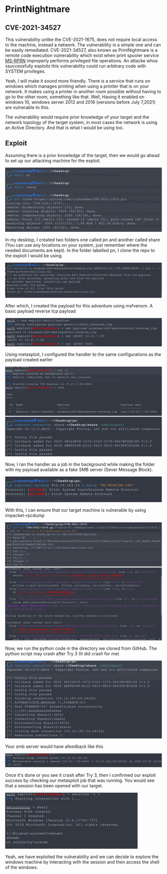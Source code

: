 # PrintNightmare

## CVE-2021-34527
This vulnerability unlike the CVE-2021-1675, does not require local access to the machine, instead a network. The vulnerability is a simple one and can be easily remediated. CVE-2021-34527, also known as PrintNightmare is a remote code execution vulnerability which exist when print spooler service [MS-RPRN](https://learn.microsoft.com/en-us/openspecs/windows_protocols/ms-rprn/d42db7d5-f141-4466-8f47-0a4be14e2fc1) improperly performs privileged file operations. An attacke whos ssuccessfully exploits this vulnerability could run arbitrary code with SYSTEM privileges.

Yeah, I will make it sound more friendly. There is a service that runs on windows which manages printing when using a printter that is on your network. It makes using a printer in another room possible without having to go to the other room, something like that. Well, Having it enabled on windows 10, windows server 2012 and 2016 (versions before July 7,2021) are vulnerable to this. 

The vulnerability would require prior knowledge of your target and the network topology of the target system, in most cases the network is using an Active Directory. And that is what I would be using too.

## Exploit
Assuming there is a prior knowledge of the target, then we would go ahead to set up our attacking machine for the exploit.

![image alt](https://github.com/bakel243687/TryHackme/blob/de08d8a7561038e389327bcaa4ce9448710a4185/Walkthroughs/Images/printNightmare/Screenshot_2025-10-30_17-01-34.png)

In my desktop, I created two folders one called pn and another called share (You can use any locations on your system, just remember where the needed documents are kept). 
In the folder labelled pn, I clone the repo to the exploit I would be using.

![image alt](https://github.com/bakel243687/TryHackme/blob/de08d8a7561038e389327bcaa4ce9448710a4185/Walkthroughs/Images/printNightmare/Screenshot_2025-10-30_17-02-24.png)

After which, I created the payload for this adventure using msfvenom. A basic payload reverse tcp payload

![image alt](https://github.com/bakel243687/TryHackme/blob/de08d8a7561038e389327bcaa4ce9448710a4185/Walkthroughs/Images/printNightmare/Screenshot_2025-10-30_17-02-51.png)

Using metasploit, I configured the handler to the same configurations as the payload created earlier


![image alt](https://github.com/bakel243687/TryHackme/blob/de08d8a7561038e389327bcaa4ce9448710a4185/Walkthroughs/Images/printNightmare/Screenshot_2025-10-30_17-03-25.png)![image alt](https://github.com/bakel243687/TryHackme/blob/de08d8a7561038e389327bcaa4ce9448710a4185/Walkthroughs/Images/printNightmare/Screenshot_2025-10-30_17-03-46.png)

Now, I ran the handler as a job in the background while making the folder with my payload available as a fake SMB server (Sever Message Block). 

![image alt](https://github.com/bakel243687/TryHackme/blob/de08d8a7561038e389327bcaa4ce9448710a4185/Walkthroughs/Images/printNightmare/Screenshot_2025-10-30_17-04-02.png)

With this, I can ensure that our target machine is vulnerable by using impacket-rpcdump

![image alt](https://github.com/bakel243687/TryHackme/blob/de08d8a7561038e389327bcaa4ce9448710a4185/Walkthroughs/Images/printNightmare/Screenshot_2025-10-30_17-04-27.png)![image alt](https://github.com/bakel243687/TryHackme/blob/de08d8a7561038e389327bcaa4ce9448710a4185/Walkthroughs/Images/printNightmare/Screenshot_2025-10-30_17-04-50.png)

Now, we run the python code in the directory we cloned from GitHub. The python script may crash after Try 3 (It did crash for me)

![image alt](https://github.com/bakel243687/TryHackme/blob/de08d8a7561038e389327bcaa4ce9448710a4185/Walkthroughs/Images/printNightmare/Screenshot_2025-10-30_17-05-02.png)

Your smb server would have afeedback like this

![image alt](https://github.com/bakel243687/TryHackme/blob/de08d8a7561038e389327bcaa4ce9448710a4185/Walkthroughs/Images/printNightmare/Screenshot_2025-10-30_17-05-18.png)

Once it's done or you see it crash after Try 3, then I confirmed our exploit success by checking our metasploit job that was running. You would see that a session has been opened with our target. 

![image alt](https://github.com/bakel243687/TryHackme/blob/de08d8a7561038e389327bcaa4ce9448710a4185/Walkthroughs/Images/printNightmare/Screenshot_2025-10-30_17-05-37.png)

Yeah, we have exploited the vulnerability and we can decide to explore the windows machine by interacting with the session and then access the shell of the windows.

